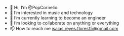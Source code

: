 - 👋 Hi, I’m @PopCornelio
- 👀 I’m interested in music and technology
- 🌱 I’m currently learning to become an engineer
- 💞️ I’m looking to collaborate on anything or everything
- 📫 How to reach me isaias.reyes.flores15@gmail.com

<!---
PopCornelio/PopCornelio is a ✨ special ✨ repository because its `README.md` (this file) appears on your GitHub profile.
You can click the Preview link to take a look at your changes.
--->

